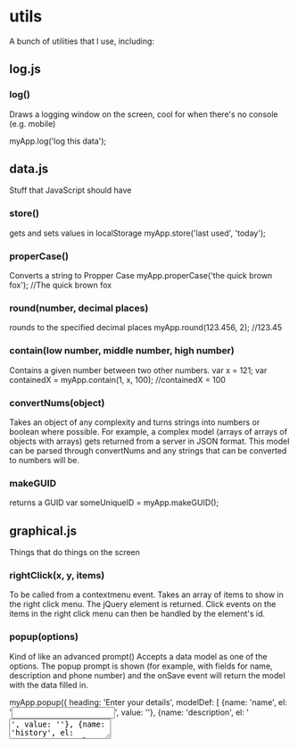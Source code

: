 utils
=====

A bunch of utilities that I use, including:

## log.js
### log()
Draws a logging window on the screen, cool for when there's no console (e.g. mobile)

myApp.log('log this data');



## data.js
Stuff that JavaScript should have

### store()
gets and sets values in localStorage
myApp.store('last used', 'today');

### properCase()
Converts a string to Propper Case
myApp.properCase('the quick brown fox'); //The quick brown fox

### round(number, decimal places)
rounds to the specified decimal places
myApp.round(123.456, 2); //123.45

### contain(low number, middle number, high number)
Contains a given number between two other numbers.
var x = 121;
var containedX = myApp.contain(1, x, 100);
//containedX = 100

### convertNums(object)
Takes an object of any complexity and turns strings into numbers or boolean where possible.
For example, a complex model (arrays of arrays of objects with arrays) gets returned from a server in JSON format.
This model can be parsed through convertNums and any strings that can be converted to numbers will be.

### makeGUID
returns a GUID
var someUniqueID = myApp.makeGUID();


## graphical.js
Things that do things on the screen

### rightClick(x, y, items)
To be called from a contextmenu event. Takes an array of items to show in the right click menu.
The jQuery element is returned. Click events on the items in the right click menu can then be handled by the element's id.

### popup(options)
Kind of like an advanced prompt()
Accepts a data model as one of the options. The popup prompt is shown (for example, with fields for name, description and phone number) and the onSave event will return the model with the data filled in.

myApp.popup({
  heading: 'Enter your details',
  modelDef: [
    {name: 'name', el: '<input type="text" maxlength="50">', value: ''},
    {name: 'description', el: '<textarea>', value: ''},
    {name: 'history', el: '<textarea>', value: ''}
  ],
  onSave: function(model) {
    //do something with the model
  },
  onClose: function() {
    //do something on close
  }
});


## rest_sync.js

### sync(options)
A function for working with a rest server.
Accepts an object with the following properties

method: 'create' | 'read' | 'update' | 'delete'
id: must be supplied when the method is 'read'
modelType: must be supplied when the method isn't read. Defines the endpoint of the URL. e.g. 'user' | 'taskItem'
model: the model object
success: a callback function called when the request completes

#### Example 
myApp.sync({
  method: 'create',
  modelType: 'user',
  model: userModel,
  startMsg: 'Adding a new user',
  endMsg: 'New user added',
  callback: function(response) {
    //do something with the response
  }
});

## timer.js
### timer()
Set points in your code to measure time between. All runs are remembered and can be logged to a pretty table in the console.

#### Example
myApp.timer.start('Load Data', 'This is my first run');
//Some code that fetches some data

myApp.timer.next('Processing data');
//Some code that processes the data

myApp.timer.next('Draw to DOM')
//Some code that draws the data to the DOM

myApp.timer.stop();

To show the times recorded
myApp.timer.getHistory();

To clear the history
myApp.timer.clear();